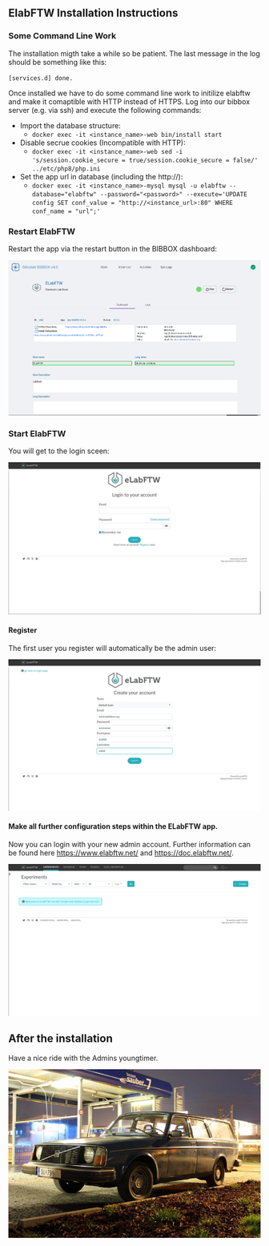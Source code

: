 ## ElabFTW Installation Instructions 

### Some Command Line Work
The installation migth take a while so be patient. The last message in the log should be something like this:

`[services.d] done.`

Once installed we have to do some command line work to initilize elabftw and make it comaptible with HTTP instead of HTTPS. 
Log into our bibbox server (e.g. via ssh) and execute the following commands:

* Import the database structure:
  * `docker exec -it <instance_name>-web bin/install start`
* Disable secrue cookies (Incompatible with HTTP):
  * `docker exec -it <instance_name>-web sed -i 's/session.cookie_secure = true/session.cookie_secure = false/' ../etc/php8/php.ini`
* Set the app url in database (including the http://):
  * `docker exec -it <instance_name>-mysql mysql -u elabftw --database="elabftw" --password="<password>" --execute='UPDATE config SET conf_value = "http://<instance_url>:80" WHERE conf_name = "url";'`

### Restart ElabFTW

Restart the app via the restart button in the BIBBOX dashboard:

![Screenshot01](assets/install-screen-01.png)


### Start ElabFTW

You will get to the login sceen:

![Screenshot01](assets/install-screen-02.png)

#### Register

The first user you register will automatically be the admin user:

![Screenshot01](assets/install-screen-03.png)


#### Make all further configuration steps within the ELabFTW app.

Now you can login with your new admin account.
Further information can be found here https://www.elabftw.net/ and https://doc.elabftw.net/.

![Screenshot04](assets/install-screen-04.png)

## After the installation
Have a nice ride with the Admins youngtimer.

![FINAL](assets/install-screen-final.jpg)
